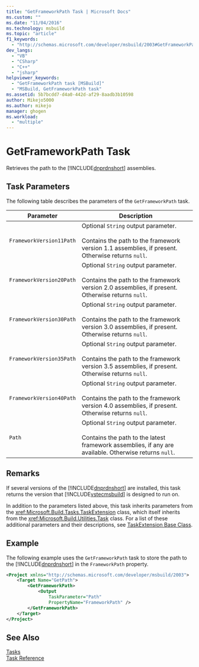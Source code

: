 ```yaml
---
title: "GetFrameworkPath Task | Microsoft Docs"
ms.custom: ""
ms.date: "11/04/2016"
ms.technology: msbuild
ms.topic: "article"
f1_keywords: 
  - "http://schemas.microsoft.com/developer/msbuild/2003#GetFrameworkPath"
dev_langs: 
  - "VB"
  - "CSharp"
  - "C++"
  - "jsharp"
helpviewer_keywords: 
  - "GetFrameworkPath task [MSBuild]"
  - "MSBuild, GetFrameworkPath task"
ms.assetid: 5b7bcdd7-d4a0-442d-af29-8aadb3b10598
author: Mikejo5000
ms.author: mikejo
manager: ghogen
ms.workload: 
  - "multiple"
---
```

# GetFrameworkPath Task
Retrieves the path to the [!INCLUDE[dnprdnshort](../code-quality/includes/dnprdnshort_md.md)] assemblies.  
  
## Task Parameters  
 The following table describes the parameters of the `GetFrameworkPath` task.  
  
|Parameter|Description|  
|---------------|-----------------|  
|`FrameworkVersion11Path`|Optional `String` output parameter.<br /><br /> Contains the path to the framework version 1.1 assemblies, if present. Otherwise returns `null`.|  
|`FrameworkVersion20Path`|Optional `String` output parameter.<br /><br /> Contains the path to the framework version 2.0 assemblies, if present. Otherwise returns `null`.|  
|`FrameworkVersion30Path`|Optional `String` output parameter.<br /><br /> Contains the path to the framework version 3.0 assemblies, if present. Otherwise returns `null`.|  
|`FrameworkVersion35Path`|Optional `String` output parameter.<br /><br /> Contains the path to the framework version 3.5 assemblies, if present. Otherwise returns `null`.|  
|`FrameworkVersion40Path`|Optional `String` output parameter.<br /><br /> Contains the path to the framework version 4.0 assemblies, if present. Otherwise returns `null`.|  
|`Path`|Optional `String` output parameter.<br /><br /> Contains the path to the latest framework assemblies, if any are available. Otherwise returns `null`.|  
  
## Remarks  
 If several versions of the [!INCLUDE[dnprdnshort](../code-quality/includes/dnprdnshort_md.md)] are installed, this task returns the version that [!INCLUDE[vstecmsbuild](../extensibility/internals/includes/vstecmsbuild_md.md)] is designed to run on.  
  
 In addition to the parameters listed above, this task inherits parameters from the <xref:Microsoft.Build.Tasks.TaskExtension> class, which itself inherits from the <xref:Microsoft.Build.Utilities.Task> class. For a list of these additional parameters and their descriptions, see [TaskExtension Base Class](../msbuild/taskextension-base-class.md).  
  
## Example  
 The following example uses the `GetFrameworkPath` task to store the path to the [!INCLUDE[dnprdnshort](../code-quality/includes/dnprdnshort_md.md)] in the `FrameworkPath` property.  
  
```xml  
<Project xmlns="http://schemas.microsoft.com/developer/msbuild/2003">  
    <Target Name="GetPath">  
        <GetFrameworkPath>  
            <Output  
                TaskParameter="Path"  
                PropertyName="FrameworkPath" />  
        </GetFrameworkPath>  
    </Target>  
</Project>  
```  
  
## See Also  
 [Tasks](../msbuild/msbuild-tasks.md)   
 [Task Reference](../msbuild/msbuild-task-reference.md)